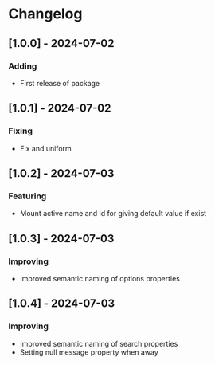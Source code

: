 # Changelog

## [1.0.0] - 2024-07-02
### Adding
- First release of package

## [1.0.1] - 2024-07-02
### Fixing
- Fix and uniform

## [1.0.2] - 2024-07-03
### Featuring
- Mount active name and id for giving default value if exist

## [1.0.3] - 2024-07-03
### Improving
- Improved semantic naming of options properties

## [1.0.4] - 2024-07-03
### Improving
- Improved semantic naming of search properties
- Setting null message property when away